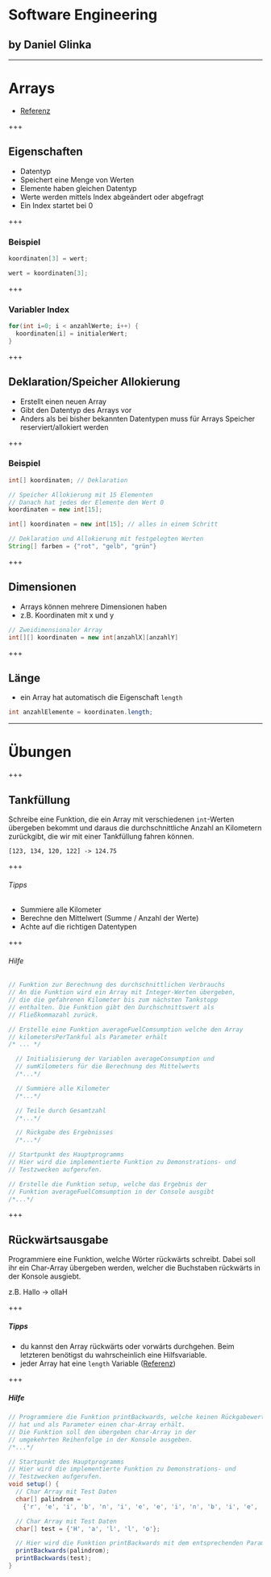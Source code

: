# Software Engineering

## by Daniel Glinka

---

# Arrays

- [Referenz](https://processing.org/reference/Array.html)

+++

## Eigenschaften

- Datentyp
- Speichert eine Menge von Werten
- Elemente haben gleichen Datentyp
- Werte werden mittels Index abgeändert oder abgefragt
- Ein Index startet bei 0

+++

### Beispiel

```java
koordinaten[3] = wert;

wert = koordinaten[3];
```

+++

### Variabler Index

```java
for(int i=0; i < anzahlWerte; i++) {
  koordinaten[i] = initialerWert;
}
```

+++

## Deklaration/Speicher Allokierung

- Erstellt einen neuen Array
- Gibt den Datentyp des Arrays vor
- Anders als bei bisher bekannten Datentypen muss für Arrays Speicher
  reserviert/allokiert werden

+++

### Beispiel

```java
int[] koordinaten; // Deklaration

// Speicher Allokierung mit 15 Elementen
// Danach hat jedes der Elemente den Wert 0
koordinaten = new int[15];

int[] koordinaten = new int[15]; // alles in einem Schritt

// Deklaration und Allokierung mit festgelegten Werten
String[] farben = {"rot", "gelb", "grün"}
```

+++

## Dimensionen

- Arrays können mehrere Dimensionen haben
- z.B. Koordinaten mit x und y

```java
// Zweidimensionaler Array
int[][] koordinaten = new int[anzahlX][anzahlY]
```

+++

## Länge

- ein Array hat automatisch die Eigenschaft `length`

```java
int anzahlElemente = koordinaten.length;
```

---

# Übungen

+++

## Tankfüllung

Schreibe eine Funktion, die ein Array mit verschiedenen `int`-Werten übergeben
bekommt und daraus die durchschnittliche Anzahl an Kilometern zurückgibt, die
wir mit einer Tankfüllung fahren können.

```
[123, 134, 120, 122] -> 124.75
```

+++

###### Tipps

- Summiere alle Kilometer
- Berechne den Mittelwert (Summe / Anzahl der Werte)
- Achte auf die richtigen Datentypen

+++

###### Hilfe

```java
// Funktion zur Berechnung des durchschnittlichen Verbrauchs
// An die Funktion wird ein Array mit Integer-Werten übergeben,
// die die gefahrenen Kilometer bis zum nächsten Tankstopp
// enthalten. Die Funktion gibt den Durchschnittswert als
// Fließkommazahl zurück.

// Erstelle eine Funktion averageFuelComsumption welche den Array
// kilometersPerTankful als Parameter erhält
/* ... */

  // Initialisierung der Variablen averageConsumption und
  // sumKilometers für die Berechnung des Mittelwerts
  /*...*/

  // Summiere alle Kilometer
  /*...*/

  // Teile durch Gesamtzahl
  /*...*/

  // Rückgabe des Ergebnisses
  /*...*/

// Startpunkt des Hauptprogramms
// Hier wird die implementierte Funktion zu Demonstrations- und
// Testzwecken aufgerufen.

// Erstelle die Funktion setup, welche das Ergebnis der
// Funktion averageFuelComsumption in der Console ausgibt
/*...*/
```

+++

## Rückwärtsausgabe

Programmiere eine Funktion, welche Wörter rückwärts schreibt. Dabei soll ihr ein
Char-Array übergeben werden, welcher die Buchstaben rückwärts in der Konsole ausgiebt.

z.B. Hallo -> ollaH

+++

##### Tipps

- du kannst den Array rückwärts oder vorwärts durchgehen. Beim letzteren
  benötigst du wahrscheinlich eine Hilfsvariable.
- jeder Array hat eine `length` Variable ([Referenz](https://processing.org/reference/Array.html))

+++

##### Hilfe

```java
// Programmiere die Funktion printBackwards, welche keinen Rückgabewert
// hat und als Parameter einen char-Array erhält.
// Die Funktion soll den übergeben char-Array in der
// umgekehrten Reihenfolge in der Konsole ausgeben.
/*...*/

// Startpunkt des Hauptprogramms
// Hier wird die implementierte Funktion zu Demonstrations- und
// Testzwecken aufgerufen.
void setup() {
  // Char Array mit Test Daten
  char[] palindrom =
    {'r', 'e', 'i', 'b', 'n', 'i', 'e', 'e', 'i', 'n', 'b', 'i', 'e', 'r'};

  // Char Array mit Test Daten
  char[] test = {'H', 'a', 'l', 'l', 'o'};

  // Hier wird die Funktion printBackwards mit dem entsprechenden Parameter aufgerufen
  printBackwards(palindrom);
  printBackwards(test);
}
```

